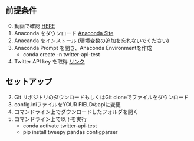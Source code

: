 <!-- # COVID Scouter 
## Pre-requisite
0. Check vid [HERE]()
1. Download Anaconda from the [Anaconda Site](https://www.anaconda.com/products/distribution)
2. Install Anaconda (Don't forget to include PATH in Setting)
3. Open Anaconda Prompt and create your own Anaconda Environment
    - conda env create -f environment.yml
4. Get the Twitter API Key from [HERE](https://developer.twitter.com/en/portal/dashboard)

## Set Up 

2. Download Git Repository or using Git Clone to download the file 
3. Change the config.ini file to be your api in YOUR FIELD
4. Open folder on your CMD location
5. On your terminal/command line type
    - conda activate  -->

## 前提条件

0. 動画で確認 [HERE]()
1. Anaconda をダウンロード [Anaconda Site](https://www.anaconda.com/products/distribution)
2. Anacanda をインストール  (環境変数の追加を忘れないでください)
3. Anaconda Prompt を開き、Anaconda Environmentを作成
    - conda create -n twitter-api-test
4. Twitter API key を取得 [リンク](https://developer.twitter.com/en/portal/dashboard)

## セットアップ 

2. Git リポジトリのダウンロードもしくはGit cloneでファイルをダウンロード
3. config.iniファイルをYOUR FIELDのapiに変更
4. コマンドライン上でダウンロードしたフォルダを開く
5. コマンドライン上で以下を実行
    - conda activate twitter-api-test
    - pip install tweepy pandas configparser

